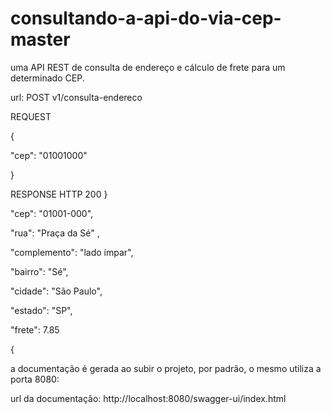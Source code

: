 # consultando-a-api-do-via-cep-master
 
uma API REST de consulta de endereço e cálculo de frete para um determinado CEP.

url: POST v1/consulta-endereco

REQUEST

{

"cep": "01001000"

}

RESPONSE HTTP 200
}

"cep": "01001-000",

"rua": "Praça da Sé" ,

"complemento": "lado ímpar",

"bairro": "Sé",

"cidade": "São Paulo",

"estado": "SP",

"frete": 7.85

{

a documentação é gerada ao subir o projeto, por padrão, o mesmo utiliza a porta 8080:

url da documentação: http://localhost:8080/swagger-ui/index.html
